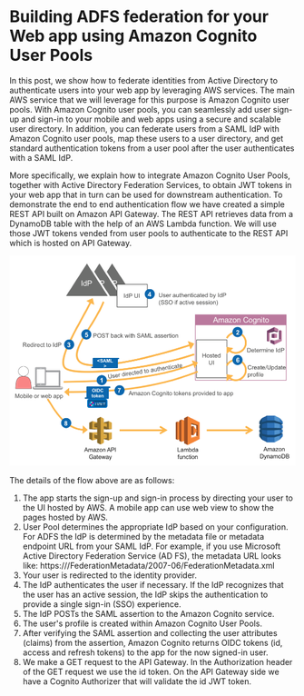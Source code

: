 # Building ADFS federation for your Web app using Amazon Cognito User Pools

In this post, we show how to federate identities from Active Directory to authenticate users into your web app by leveraging AWS services. The main AWS service that we will leverage for this purpose is Amazon Cognito user pools. With Amazon Cognito user pools, you can seamlessly add user sign-up and sign-in to your mobile and web apps using a secure and scalable user directory. In addition, you can federate users from a SAML IdP with Amazon Cognito user pools, map these users to a user directory, and get standard authentication tokens from a user pool after the user authenticates with a SAML IdP.

More specifically, we explain how to integrate Amazon Cognito User Pools, together with Active Directory Federation Services, to obtain JWT tokens in your web app that in turn can be used for downstream authentication. To demonstrate the end to end authentication flow we have created a simple REST API built on Amazon API Gateway. The REST API retrieves data from a DynamoDB table with the help of an AWS Lambda function. We will use those JWT tokens vended from user pools to authenticate to the REST API which is hosted on API Gateway.


![Blog architecture](./images/ADFS.png)

The details of the flow above are as follows:
1.	The app starts the sign-up and sign-in process by directing your user to the UI hosted by AWS. A mobile app can use web view to show the pages hosted by AWS.
2.	User Pool determines the appropriate IdP based on your configuration. For ADFS the IdP is determined by the metadata file or metadata endpoint URL from your SAML IdP. For example, if you use Microsoft Active Directory Federation Service (AD FS), the metadata URL looks like: https://<yourservername>/FederationMetadata/2007-06/FederationMetadata.xml
3.	Your user is redirected to the identity provider.
4.	The IdP authenticates the user if necessary. If the IdP recognizes that the user has an active session, the IdP skips the authentication to provide a single sign-in (SSO) experience.
5.	The IdP POSTs the SAML assertion to the Amazon Cognito service.
6.	The user's profile is created within Amazon Cognito User Pools.
7.	After verifying the SAML assertion and collecting the user attributes (claims) from the assertion, Amazon Cognito returns OIDC tokens (id, access and refresh tokens) to the app for the now signed-in user.
8.	We make a GET request to the API Gateway. In the Authorization header of the GET request we use the id token. On the API Gateway side we have a Cognito Authorizer that will validate the id JWT token.
